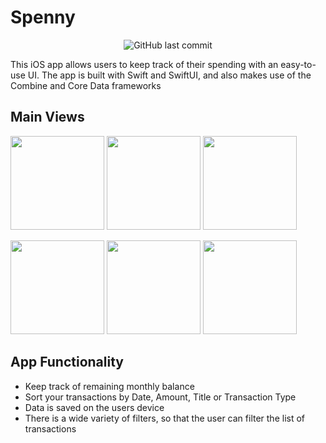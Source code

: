 
<h1> Spenny </h1>

<div align="center">
 
  ![GitHub last commit](https://img.shields.io/github/last-commit/Hues2/Spenny?style=plastic)

 </div>
  
  
This iOS app allows users to keep track of their spending with an easy-to-use UI.
The app is built with Swift and SwiftUI, and also makes use of the Combine and Core Data frameworks

## Main Views

<p float="left">
  <img src="https://user-images.githubusercontent.com/80175028/200295813-2ddf3051-ad29-4803-8671-7d5d35daf040.png" width="150" />
  <img src="https://user-images.githubusercontent.com/80175028/200176032-13b1d9f6-a60e-4f78-bfc0-8c611e22eb5c.png" width="150" />
  <img src="https://user-images.githubusercontent.com/80175028/200175955-e7a57409-8ea1-4231-b96a-cf96544c8f52.png" width="150" />
</p>

<p float="left">
  <img src="https://user-images.githubusercontent.com/80175028/200296170-757c8865-77a4-449e-bcfa-aa8feef2cd27.png" width="150" />
  <img src="https://user-images.githubusercontent.com/80175028/200296380-c50c7e16-e99c-450f-9e7b-0e41eb1d26a1.png" width="150" />
  <img src="https://user-images.githubusercontent.com/80175028/200296788-959158e3-c3ce-4c1f-91ae-09b0585ad9d1.png" width="150" />
</p>



## App Functionality
<ul>
    <li> Keep track of remaining monthly balance </li>
    <li> Sort your transactions by Date, Amount, Title or Transaction Type </li>
    <li> Data is saved on the users device </li>
    <li> There is a wide variety of filters, so that the user can filter the list of transactions </li>
 </ul>

